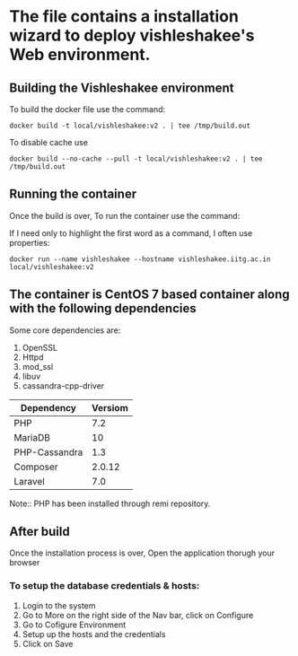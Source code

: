 # The file contains a installation wizard to deploy vishleshakee's Web environment.

## Building the Vishleshakee environment

To build the docker file use the command:

```properties
docker build -t local/vishleshakee:v2 . | tee /tmp/build.out
```

To disable cache use

```properties
docker build --no-cache --pull -t local/vishleshakee:v2 . | tee /tmp/build.out
```

## Running the container

Once the build is over, To run the container use the command:

If I need only to highlight the first word as a command, I often use properties:

```properties
docker run --name vishleshakee --hostname vishleshakee.iitg.ac.in local/vishleshakee:v2
```

## The container is CentOS 7 based container along with the following dependencies

Some core dependencies are:

1. OpenSSL
2. Httpd
3. mod_ssl
4. libuv
5. cassandra-cpp-driver

| Dependency    | Versiom |
| ------------- | ------- |
| PHP           | 7.2     |
| MariaDB       | 10      |
| PHP-Cassandra | 1.3     |
| Composer      | 2.0.12  |
| Laravel       | 7.0     |

Note:: PHP has been installed through remi repository.

## After build

Once the installation process is over,
Open the application thorugh your browser

### To setup the database credentials & hosts:

1. Login to the system
2. Go to More on the right side of the Nav bar, click on Configure
3. Go to Cofigure Environment
4. Setup up the hosts and the credentials
5. Click on Save
